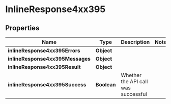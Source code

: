 # InlineResponse4xx395

## Properties
Name | Type | Description | Notes
------------ | ------------- | ------------- | -------------
**inlineResponse4xx395Errors** | **Object** |  | 
**inlineResponse4xx395Messages** | **Object** |  | 
**inlineResponse4xx395Result** | **Object** |  | 
**inlineResponse4xx395Success** | **Boolean** | Whether the API call was successful | 
